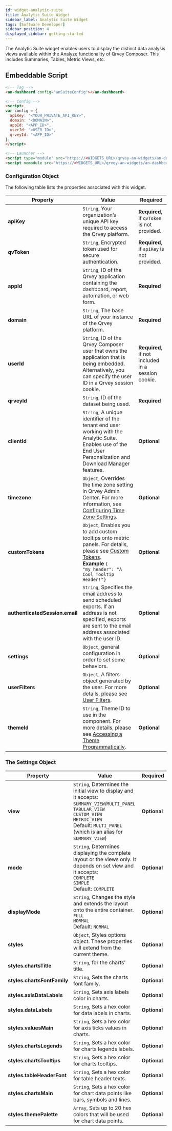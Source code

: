 ```yaml
---
id: widget-analytic-suite
title: Analytic Suite Widget
sidebar_label: Analytic Suite Widget
tags: [Software Developer]
sidebar_position: 4
displayed_sidebar: getting-started
---
```


The Analytic Suite widget enables users to display the distinct data analysis views available within the Analyze functionality of Qrvey Composer. This includes Summaries, Tables, Metric Views, etc. 

## Embeddable Script

```html
<!-- Tag -->
<an-dashboard config="anSuiteConfig"></an-dashboard>

<!-- Config -->
<script>
var config = {
  apiKey: "<YOUR_PRIVATE_API_KEY>",
  domain: "<DOMAIN>",
  appId: "<APP_ID>",
  userId: "<USER_ID>",
  qrveyId: "<APP_ID>"
};
</script>

<!-- Launcher -->
<script type="module" src="https://<WIDGETS_URL>/qrvey-an-widgets/an-dashboard/andashboard/andashboard.esm.js"></script>
<script nomodule src="https://<WIDGETS_URL>/qrvey-an-widgets/an-dashboard/andashboard/andashboard.js"></script>
```

### Configuration Object
The following table lists the properties associated with this widget. 

| **Property** | **Value** | **Required** |
| --- | --- | --- |
| **apiKey** | `String`, Your organization’s unique API key required to access the Qrvey platform. | **Required**, if `qvToken` is not provided. |
| **qvToken** | `String`, Encrypted token used for secure authentication. | **Required**, if `apiKey` is not provided. |
| **appId** | `String`, ID of the Qrvey application containing the dashboard, report, automation, or web form. | **Required** |
| **domain** | `String`, The base URL of your instance of the Qrvey platform. | **Required** | 
| **userId** | `String`, ID of the Qrvey Composer user that owns the application that is being embedded. Alternatively, you can specify the user ID in a Qrvey session cookie. | **Required**, if not included in a session cookie. |
| **qrveyId** | `String`, ID of the dataset being used.| **Required** |
| **clientId** | `String`, A unique identifier of the tenant end user working with the Analytic Suite. Enables use of the End User Personalization and Download Manager features. | **Optional** |
| **timezone** | `Object`, Overrides the time zone setting in Qrvey Admin Center. For more information, see [Configuring Time Zone Settings](../../10-Timezone%20Settings/timezone-support.md). | **Optional** | 
| **customTokens**| `Object`, Enables you to add custom tooltips onto metric panels. For details, please see [Custom Tokens](../customTokens.md). <br /> **Example** `{ "my_header": "A Cool Tooltip Header!"}`| **Optional** |
| **authenticatedSession.email** | `String`, Specifies the email address to send scheduled exports. If an address is not specified, exports are sent to the email address associated with the user ID. | **Optional** | 
| **settings** | `Object`, general configuration in order to set some behaviors. | **Optional** |
| **userFilters**| `Object`, A filters object generated by the user. For more details, please see [User Filters](../filters-embedded-scenarios.md).| **Optional** |
| **themeId** | `String`, Theme ID to use in the component. For more details, please see [Accessing a Theme Programmatically](../../../composer/Creating%20Charts/setting-chart-styles#accessing-a-theme-programmatically). | **Optional** |

### The Settings Object

| **Property** | **Value** | **Required** |
| --- | --- | --- |
| **view** | `String`, Determines the initial view to display and it accepts: <br /> `SUMMARY_VIEW`/`MULTI_PANEL` <br /> `TABULAR_VIEW` <br /> `CUSTOM_VIEW` <br />`METRIC_VIEW` <br /> Default: `MULTI_PANEL` (which is an alias for `SUMMARY_VIEW`) | **Optional** |
| **mode** | `String`, Determines displaying the complete layout or the views only. It depends on set view and it accepts: <br /> `COMPLETE` <br /> `SIMPLE` <br /> Default: `COMPLETE` | **Optional** |
| **displayMode** | `String`, Changes the style and extends the layout onto the entire container. <br /> `FULL` <br /> `NORMAL` <br /> Default: `NORMAL`| **Optional** |
| **styles** | `Object`, Styles options object. These properties will extend from the current theme. | **Optional** |
| **styles.chartsTitle** | `String`, for the charts' title. | **Optional** | 
| **styles.chartsFontFamily** | `String`, Sets the charts font family. | **Optional** | 
| **styles.axisDataLabels** | `String`, Sets axis labels color in charts. | **Optional** | 
| **styles.dataLabels** | `String`, Sets a hex color for data labels in charts. | **Optional** | 
| **styles.valuesMain** | `String`, Sets a hex color for axis ticks values in charts. | **Optional** | 
| **styles.chartsLegends** | `String`, Sets a hex color for charts legends labels. | **Optional** | 
| **styles.chartsTooltips** | `String`, Sets a hex color for charts tooltips.| **Optional** |  
| **styles.tableHeaderFont** | `String`, Sets a hex color for table header texts. | **Optional** | 
| **styles.chartsMain** | `String`, Sets a hex color for chart data points like bars, symbols and lines. | **Optional** | 
| **styles.themePalette** | `Array`, Sets up to 20 hex colors that will be used for chart data points. | **Optional** | 
